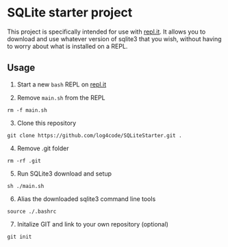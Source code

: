 
# SQLite starter project

This project is specifically intended for use with [repl.it](https://repl.it). It allows you to download and use whatever version of sqlite3 that you wish, without having to worry about what is installed on a REPL.

## Usage

1. Start a new `bash` REPL on [repl.it](https://repl.it)

2. Remove `main.sh` from the REPL
```
rm -f main.sh
```

3. Clone this repository
```
git clone https://github.com/log4code/SQLiteStarter.git .
```

4. Remove .git folder
```
rm -rf .git
```

5. Run SQLite3 download and setup
```
sh ./main.sh
```

6. Alias the downloaded sqlite3 command line tools
```
source ./.bashrc
```

7. Initalize GIT and link to your own repository (optional)
```
git init
```
